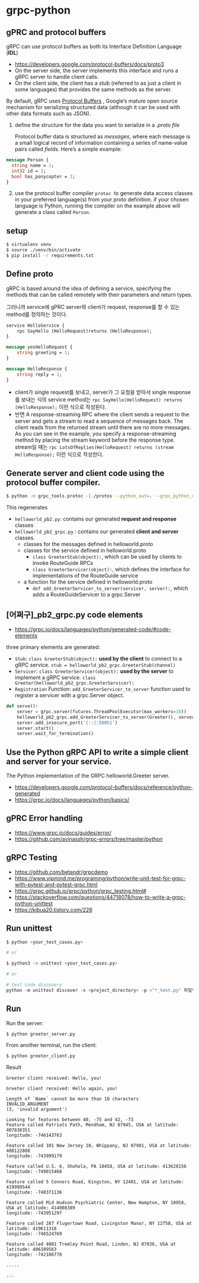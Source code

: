 # grpc-python

## gPRC and protocol buffers

gRPC can use protocol buffers as both its Interface Definition Language (**IDL**)

- https://developers.google.com/protocol-buffers/docs/proto3
- On the server side, the server implements this interface and runs a gRPC server to handle client calls.
- On the client side, the client has a stub (referred to as just a client in some languages) that provides the same methods as the server.

By default, gRPC uses [Protocol Buffers](https://developers.google.com/protocol-buffers/docs/overview)
, Google’s mature open source mechanism for serializing structured data (although it can be used with other data formats such as JSON).

1. define the structure for the data you want to serialize in a ._proto file_

   Protocol buffer data is structured as *messages*, where each message is a small logical record of information containing a series of name-value pairs called *fields*. Here’s a simple example:

```protobuf
message Person {
  string name = 1;
  int32 id = 2;
  bool has_ponycopter = 3;
}
```

2. use the protocol buffer compiler `protoc`
    to generate data access classes in your preferred language(s) from your proto definition.
   if your chosen language is Python, running the compiler on the example above will generate a class called `Person`.

## setup

```bash
$ virtualenv venv
$ source ./venv/bin/activate
$ pip install -r requirements.txt
```

## Define proto

gRPC is based around the idea of defining a service, specifying the methods that can be called remotely with their parameters and return types.

그러니까 service에 gPRC server와 client가 request, response를 할 수 있는 method를 정의하는 것이다.

```protobuf
service HelloService {
	rpc SayHello (HelloRequest)returns (HelloResponse);
}

message yesHelloRequest {
	string greeting = 1;
}

message HelloResponse {
	string reply = 1;
}
```

- client가 single request를 보내고, server가 그 요청을 받아서 single response를 보내는 식의 service method는 `rpc SayHello(HelloRequest) returns (HelloResponse);` 이런 식으로 작성된다.
- 반면 A response-streaming RPC where the client sends a request to the server and gets a stream to read a sequence of messages back. The client reads from the returned stream until there are no more messages. As you can see in the example, you specify a response-streaming method by placing the stream keyword before the response type. stream일 때는 `rpc LotsOfReplies(HelloRequest) returns (stream HelloResponse);` 이런 식으로 작성한다.

## Generate server and client code using the protocol buffer compiler.

```bash
$ python -m grpc_tools.protoc -I./protos --python_out=. --grpc_python_out=. ./protos/helloworld.proto
```

This regenerates

- `helloworld_pb2.py`: contains our generated **request and response** classes
- `helloworld_pb2_grpc.py` : contains our generated **client and server** classes.
  - classes for the messages defined in helloworld.proto
  - classes for the service defined in helloworld.proto
    - `class GreeterStub(object):`, which can be used by clients to invoke RouteGuide RPCs
    - `class GreeterServicer(object):`, which defines the interface for implementations of the RouteGuide service
  - a function for the service defined in helloworld.proto
    - `def add_GreeterServicer_to_server(servicer, server):`, which adds a RouteGuideServicer to a grpc.Server

## [어쩌구]\_pb2_grpc.py code elements

- https://grpc.io/docs/languages/python/generated-code/#code-elements

three primary elements are generated:

- `Stub`: `class GreeterStub(object):` **used by the client** to connect to a gRPC service. `stub = helloworld_pb2_grpc.GreeterStub(channel)`
- `Servicer`: `class GreeterServicer(object):` **used by the server** to implement a gRPC service. `class Greeter(helloworld_pb2_grpc.GreeterServicer):`
- `Registration` Function: `add_GreeterServicer_to_server` function used to register a servicer with a grpc.Server object.

```python
def serve():
    server = grpc.server(futures.ThreadPoolExecutor(max_workers=10))
    helloworld_pb2_grpc.add_GreeterServicer_to_server(Greeter(), server)
    server.add_insecure_port('[::]:50051')
    server.start()
    server.wait_for_termination()
```

## Use the Python gRPC API to write a simple client and server for your service.

The Python implementation of the GRPC helloworld.Greeter server.

- https://developers.google.com/protocol-buffers/docs/reference/python-generated
- https://grpc.io/docs/languages/python/basics/

## gPRC Error handling

- https://www.grpc.io/docs/guides/error/
- https://github.com/avinassh/grpc-errors/tree/master/python

## gRPC Testing

- https://github.com/betandr/grpcdemo
- https://www.vipmind.me/programing/python/write-unit-test-for-grpc-with-pytest-and-pytest-grpc.html
- https://grpc.github.io/grpc/python/grpc_testing.html#
- https://stackoverflow.com/questions/44718078/how-to-write-a-grpc-python-unittest
- https://kibua20.tistory.com/226

## Run unittest

```bash
$ python <your_test_cases.py>

# or

$ python3 -m unittest <your_test_cases.py>

# or

# test code discovery
python -m unittest discover -s <project_directory> -p <"*_test.py" 파일명 Pattern>
```

## Run

Run the server:

```bash
$ python greeter_server.py
```

From another terminal, run the client:

```bash
$ python greeter_client.py
```

Result

```
Greeter client received: Hello, you!

Greeter client received: Hello again, you!

Length of `Name` cannot be more than 10 characters
INVALID_ARGUMENT
(3, 'invalid argument')

Looking for features between 40, -75 and 42, -73
Feature called Patriots Path, Mendham, NJ 07945, USA at latitude: 407838351
longitude: -746143763

Feature called 101 New Jersey 10, Whippany, NJ 07981, USA at latitude: 408122808
longitude: -743999179

Feature called U.S. 6, Shohola, PA 18458, USA at latitude: 413628156
longitude: -749015468

Feature called 5 Conners Road, Kingston, NY 12401, USA at latitude: 419999544
longitude: -740371136

Feature called Mid Hudson Psychiatric Center, New Hampton, NY 10958, USA at latitude: 414008389
longitude: -743951297

Feature called 287 Flugertown Road, Livingston Manor, NY 12758, USA at latitude: 419611318
longitude: -746524769

Feature called 4001 Tremley Point Road, Linden, NJ 07036, USA at latitude: 406109563
longitude: -742186778

.....

...

```
